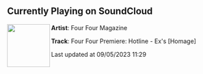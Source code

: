 ## Currently Playing on SoundCloud

[<img align="left" width="100" src="https://i1.sndcdn.com/artworks-oWbVF7hotmYnp0n4-Oo9BOA-t500x500.jpg">](https://soundcloud.com/fourfourmagazine/four-four-premiere-hotline-exs-homage)

**Artist**: Four Four Magazine 

**Track**: Four Four Premiere: Hotline - Ex's [Homage]

Last updated at 09/05/2023 11:29
